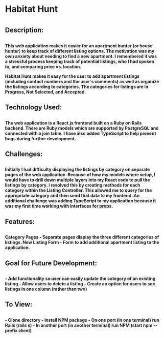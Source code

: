 <h1>Habitat Hunt<h1>

<h2>Description:<h2>
<h4>This web application makes it easier for an apartment hunter (or house hunter) to keep track of different listing options.  The motivation was my own anxiety about needing to 
find a new apartment.  I remembered it was a stressful process keeping track of potential listings, who I had spoken to, and comparing price vs. location.  

Habitat Hunt makes it easy for the user to add apartment listings (including contact numbers and the user's comments) as well as organize the listings according to categories. The categories for listings are In Progress, Not Selected, and Accepted.<h4>


<h2>Technology Used:<h2>
<h4>The web application is a React.js frontend built on a Ruby on Rails backend.  There are Ruby models which are supported by PostgreSQL and connected with a join table. I have also added TypeScript to help prevent bugs during further development.<h4>


<h2>Challenges:<h2>
<h4>Initially I had difficulty displaying the listings by category on separate pages of the web application.  Because of how my models where setup, I would have to drill down multiple layers into my React code to pull the listings by category.  I resolved this by creating methods for each category within the Listing Controller.  This allowed me to query for the appropriate category and then send that data to my frontend.  An additional challenge was adding TypeScript to my application because it was my first time working with interfaces for props.<h4>


<h2>Features:<h2>
<h4>Category Pages - Separate pages display the three different categories of listings.
New Listing Form - Form to add additional apartment listing to the application.<h4>


<h2>Goal for Future Development:<h2>
<h4>- Add functionality so user can easily update the category of an existing listing
- Allow users to delete a listing
- Create an option for users to see listings in one column (rather than two)<h4>


<h2>To View:<h2>
<h4>- Clone directory
- Install NPM package
- On one port (in one terminal) run Rails (rails s)
- In another port (in another terminal) run NPM (start npm --prefix client)<h4>